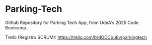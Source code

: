 # Parking-Tech
Github Repository for Parking Tech App, from UdeA's 2025 Code Bootcamp.

Trello (Registro SCRUM): https://trello.com/b/dODCou8v/parkingtech
